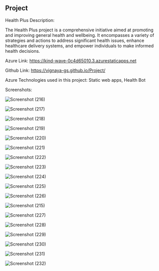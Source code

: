 Project
----------------------------------
Health Plus Description:

The Health Plus project is a comprehensive initiative aimed at promoting and improving general health and wellbeing. It encompasses a variety of strategies and actions to address significant health issues, enhance healthcare delivery systems, and empower individuals to make informed health decisions.

Azure Link: https://kind-wave-0c4d65010.3.azurestaticapps.net

Github Link: https://vignaya-gs.github.io/Project/

Azure Technologies used in this project:
Static web apps, Health Bot

Screenshots:

![Screenshot (216)](https://github.com/Vignaya-GS/Project/assets/133751873/e6c2fff9-0590-4676-b5ac-3a84ddb02e20)

![Screenshot (217)](https://github.com/Vignaya-GS/Project/assets/133751873/4e5ca697-f326-4c29-af63-4c72e13d4287)

![Screenshot (218)](https://github.com/Vignaya-GS/Project/assets/133751873/a9550741-b8a1-4e95-84eb-852ab0516267)

![Screenshot (219)](https://github.com/Vignaya-GS/Project/assets/133751873/0f41b818-c020-4e0e-be76-aeee5e612c9d)

![Screenshot (220)](https://github.com/Vignaya-GS/Project/assets/133751873/00a94ee8-729f-42e8-a754-87170974fcd4)

![Screenshot (221)](https://github.com/Vignaya-GS/Project/assets/133751873/8ad06394-ee5a-4e24-ae0e-c889edee57b8)

![Screenshot (222)](https://github.com/Vignaya-GS/Project/assets/133751873/571b2f82-74ab-4d86-a68a-6e9bf0d23865)

![Screenshot (223)](https://github.com/Vignaya-GS/Project/assets/133751873/77f2792d-8672-40d6-935d-b63cf9f25e38)

![Screenshot (224)](https://github.com/Vignaya-GS/Project/assets/133751873/3ef71af5-4d55-41fd-a085-01c5ae208545)

![Screenshot (225)](https://github.com/Vignaya-GS/Project/assets/133751873/b0917279-50c6-44c0-9adc-7909332069ac)

![Screenshot (226)](https://github.com/Vignaya-GS/Project/assets/133751873/788cab22-4ef4-462e-a67c-38c627ac2418)

![Screenshot (215)](https://github.com/Vignaya-GS/Project/assets/133751873/2c5908d4-c747-4c93-bc4c-910c553ef9d4)

![Screenshot (227)](https://github.com/Vignaya-GS/Project/assets/133751873/957c1134-f42c-4758-907f-dc439b7fcee1)

![Screenshot (228)](https://github.com/Vignaya-GS/Project/assets/133751873/43ed5605-7da1-4225-aba8-480c6ba2adef)

![Screenshot (229)](https://github.com/Vignaya-GS/Project/assets/133751873/cffabdb3-35a3-4dac-b84e-30977a0dee78)

![Screenshot (230)](https://github.com/Vignaya-GS/Project/assets/133751873/7b5326eb-21d9-419e-8b81-1aa6eb4cd758)

![Screenshot (231)](https://github.com/Vignaya-GS/Project/assets/133751873/ed2c4b09-0194-4c02-be87-5a27085409d7)

![Screenshot (232)](https://github.com/Vignaya-GS/Project/assets/133751873/050e372c-411f-4777-b2fb-f0d9672c49f2)
